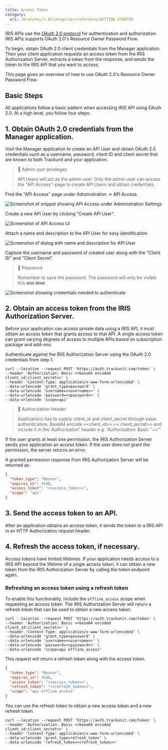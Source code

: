 ```yaml
---
title: Access Token
category:
  uri: /branches/1.0/categories/reference/GETTING STARTED
---
```


IRIS APIs use the [OAuth 2.0 protocol](https://tools.ietf.org/html/rfc6749) for authentication and authorization. IRIS
APIs supports OAuth 2.0's Resource Owner Password Flow.

To begin, obtain OAuth 2.0 client credentials from the Manager application. Then your client application requests an
access token from the IRIS Authorization Server, extracts a token from the response, and sends the token to the IRIS API
that you want to access.

This page gives an overview of how to use OAuth 2.0's Resource Owner Password Flow.

## Basic Steps

All applications follow a basic pattern when accessing IRIS API using OAuth 2.0. At a high level, you follow four steps:

## 1. Obtain OAuth 2.0 credentials from the Manager application.

Visit the Manager application to create an API User and obtain OAuth 2.0 credentials such as a username, password,
client ID and client secret that are known to both Trackunit and your application.

> 🚧 Admin user privileges
>
> API Users will act as the admin user. Only the admin user can access the "API Access"-page to create API Users and
> obtain credentials.

Find the "API Access" page under Administration → API Access.

![Screenshot of snippet showing API Access under Administration Settings](https://cdn.statically.io/gh/trackunit/developer-hub/master/api-docs/api-access-admin-settings.png "API Access settings")

Create a new API User by clicking "Create API User".

![Screenshot of API Access UI](https://cdn.statically.io/gh/trackunit/developer-hub/master/api-docs/api-access-create-api-user.png "Create API User UI")

Attach a name and description to the API User for easy identification.

![Screenshot of dialog with name and description for API User](https://cdn.statically.io/gh/trackunit/developer-hub/master/api-docs/api-access-create-api-user-dialog.png "Dialog of API User creation")

Capture the username and password of created user along with the "Client ID" and "Client Secret".
> 📘 Password
>
> Remember to save the password. The password will only be visible this **_one time_**.

![Screenshot showing credentials needed to authenticate](https://cdn.statically.io/gh/trackunit/developer-hub/master/api-docs/api-access-created-user.png "Created API User")

## 2. Obtain an access token from the IRIS Authorization Server.

Before your application can access private data using a IRIS API, it must obtain an access token that grants access to
that API. A single access token can grant varying degrees of access to multiple APIs based on subscription package and
add-ons.

Authenticate against the IRIS Authorization Server using the OAuth 2.0 credentials from step 1.

```curl
curl --location --request POST 'https://auth.trackunit.com/token' \
--header 'Authorization: Basic <<base64 encoded client_id:client_secret>>' \
--header 'Content-Type: application/x-www-form-urlencoded' \
--data-urlencode 'grant_type=password' \
--data-urlencode 'username=<<username>>' \
--data-urlencode 'password=<<password>>' \
--data-urlencode 'scope=api'
```

> 🚧 Authorization Header
>
> Applications has to supply client_id and client_secret through basic authentication. Base64 encode <<client_id>>:<<
> client_secret>> and include it in the 'Authorization' header e.g. 'Authorization:
> Basic "<<base64 encoded client_id:client_secret>>"'

If the user grants at least one permission, the IRIS Authorization Server sends your application an access token. If the
user does not grant the permission, the server returns an error.

A granted permission response from IRIS Authorization Server will be returned as:

```json Successful Response
{
  "token_type": "Bearer",
  "expires_in": 3600,
  "access_token": "<<access_token>>",
  "scope": "api"
}
```

## 3. Send the access token to an API.

After an application obtains an access token, it sends the token to a IRIS API in an HTTP Authorization request header.

## 4. Refresh the access token, if necessary.

Access tokens have limited lifetimes. If your application needs access to a IRIS API beyond the lifetime of a single
access token, it can obtain a new token from the IRIS Authorization Server by calling the token endpoint again.

### Refreshing an access token using a refresh token

To enable this functionality, include the `offline_access` scope when requesting an access token. The IRIS
Authorization Server will return a refresh token that can be used to obtain a new access token.

```curl
curl --location --request POST 'https://auth.trackunit.com/token' \
--header 'Authorization: Basic <<base64 encoded client_id:client_secret>>' \
--header 'Content-Type: application/x-www-form-urlencoded' \
--data-urlencode 'grant_type=password' \
--data-urlencode 'username=<<username>>' \
--data-urlencode 'password=<<password>>' \
--data-urlencode 'scope=api offline_access'
```

This request will return a refresh token along with the access token.

```json
{
  "token_type": "Bearer",
  "expires_in": 3600,
  "access_token": "<<access_token>>",
  "refresh_token": "<<refresh_token>>",
  "scope": "api offline_access"
}
```

You can use the refresh token to obtain a new access token and a new refresh token.

```curl
curl --location --request POST 'https://auth.trackunit.com/token' \
--header 'Authorization: Basic <<base64 encoded client_id:client_secret>>' \
--header 'Content-Type: application/x-www-form-urlencoded' \
--data-urlencode 'grant_type=refresh_token' \
--data-urlencode 'refresh_token=<<refresh_token>>'
```

